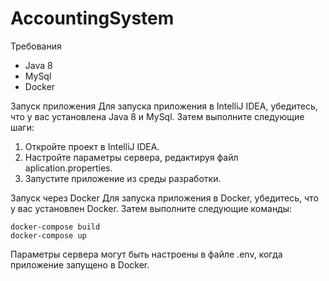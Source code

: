 # AccountingSystem
Требования
* Java 8
* MySql
* Docker

Запуск приложения
Для запуска приложения в IntelliJ IDEA, убедитесь, что у вас установлена Java 8 и MySql. Затем выполните следующие шаги:

1. Откройте проект в IntelliJ IDEA.
2. Настройте параметры сервера, редактируя файл aplication.properties.
3. Запустите приложение из среды разработки.

Запуск через Docker
Для запуска приложения в Docker, убедитесь, что у вас установлен Docker. Затем выполните следующие команды:
```
docker-compose build
docker-compose up
```
Параметры сервера могут быть настроены в файле .env, когда приложение запущено в Docker.
